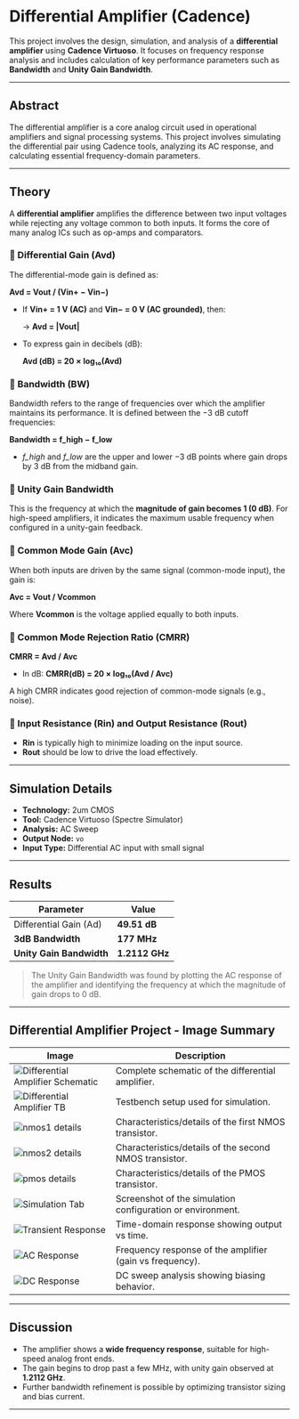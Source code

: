 # Differential Amplifier (Cadence)

This project involves the design, simulation, and analysis of a **differential amplifier** using **Cadence Virtuoso**. It focuses on frequency response analysis and includes calculation of key performance parameters such as **Bandwidth** and **Unity Gain Bandwidth**.

---

## Abstract

The differential amplifier is a core analog circuit used in operational amplifiers and signal processing systems. This project involves simulating the differential pair using Cadence tools, analyzing its AC response, and calculating essential frequency-domain parameters.

---

## Theory

A **differential amplifier** amplifies the difference between two input voltages while rejecting any voltage common to both inputs. It forms the core of many analog ICs such as op-amps and comparators.


### 🔹 Differential Gain (Avd)

The differential-mode gain is defined as:

**Avd = Vout / (Vin+ − Vin−)**

- If **Vin+ = 1 V (AC)** and **Vin− = 0 V (AC grounded)**, then:

  → **Avd = |Vout|**

- To express gain in decibels (dB):

  **Avd (dB) = 20 × log₁₀(Avd)**



### 🔹 Bandwidth (BW)

Bandwidth refers to the range of frequencies over which the amplifier maintains its performance. It is defined between the −3 dB cutoff frequencies:

**Bandwidth = f_high − f_low**

- *f_high* and *f_low* are the upper and lower −3 dB points where gain drops by 3 dB from the midband gain.



### 🔹 Unity Gain Bandwidth

This is the frequency at which the **magnitude of gain becomes 1 (0 dB)**. For high-speed amplifiers, it indicates the maximum usable frequency when configured in a unity-gain feedback.



### 🔹 Common Mode Gain (Avc)

When both inputs are driven by the same signal (common-mode input), the gain is:

**Avc = Vout / Vcommon**

Where **Vcommon** is the voltage applied equally to both inputs.



### 🔹 Common Mode Rejection Ratio (CMRR)

**CMRR = Avd / Avc**

- In dB: **CMRR(dB) = 20 × log₁₀(Avd / Avc)**

A high CMRR indicates good rejection of common-mode signals (e.g., noise).



### 🔹 Input Resistance (Rin) and Output Resistance (Rout)

- **Rin** is typically high to minimize loading on the input source.
- **Rout** should be low to drive the load effectively.

---

## Simulation Details

- **Technology:** 2um CMOS
- **Tool:** Cadence Virtuoso (Spectre Simulator)
- **Analysis:** AC Sweep
- **Output Node:** `vo`
- **Input Type:** Differential AC input with small signal

---

## Results

| Parameter              | Value         |
|------------------------|---------------|
| Differential Gain (Ad) | **49.51 dB** |
| **3dB Bandwidth**          | **177 MHz** |
| **Unity Gain Bandwidth** | **1.2112 GHz** |

>  The Unity Gain Bandwidth was found by plotting the AC response of the amplifier and identifying the frequency at which the magnitude of gain drops to 0 dB.

---

## Differential Amplifier Project - Image Summary

| Image                            | Description                                 |
|----------------------------------|---------------------------------------------|
| ![Differential Amplifier Schematic](Images/Differential%20Amplifier%20Schematic.png) | Complete schematic of the differential amplifier. |
| ![Differential Amplifier TB](Images/Differential%20Amplifier%20TB.png) | Testbench setup used for simulation. |
| ![nmos1 details](Images/nmos1%20details.png) | Characteristics/details of the first NMOS transistor. |
| ![nmos2 details](Images/nmos2%20details.png) | Characteristics/details of the second NMOS transistor. |
| ![pmos details](Images/pmos%20details.png) | Characteristics/details of the PMOS transistor. |
| ![Simulation Tab](Images/Simulation%20Tab.png) | Screenshot of the simulation configuration or environment. |
| ![Transient Response](Images/Transient%20Response.png) | Time-domain response showing output vs time. |
| ![AC Response](Images/AC%20Response.png) | Frequency response of the amplifier (gain vs frequency). |
| ![DC Response](Images/DC%20Response.png) | DC sweep analysis showing biasing behavior. |

---

## Discussion

- The amplifier shows a **wide frequency response**, suitable for high-speed analog front ends.
- The gain begins to drop past a few MHz, with unity gain observed at **1.2112 GHz**.
- Further bandwidth refinement is possible by optimizing transistor sizing and bias current.

---



